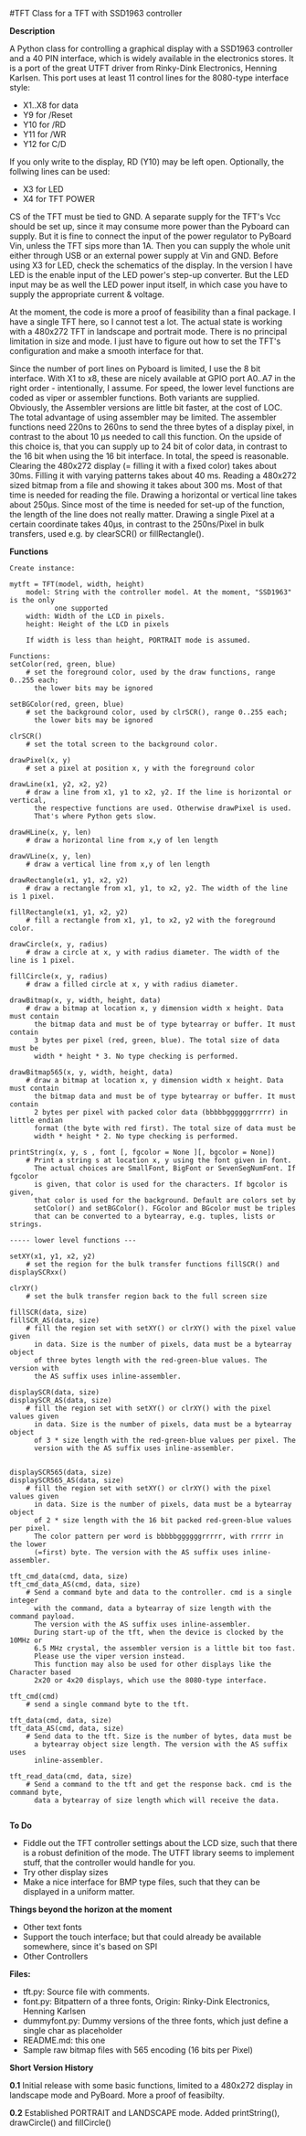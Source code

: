 #TFT Class for a TFT with SSD1963 controller

**Description**

A Python class for controlling a graphical display with a SSD1963 controller and a 40 PIN interface, which is widely available in the electronics stores. It is a port of the great UTFT driver from Rinky-Dink Electronics, Henning Karlsen. This port uses at least 11 control lines for the 8080-type interface style:

- X1..X8 for data
- Y9 for /Reset
- Y10 for /RD
- Y11 for /WR
- Y12 for C/D

If you only write to the display, RD (Y10) may be left open. Optionally, the follwing lines can be used:

- X3 for LED
- X4 for TFT POWER

CS of the TFT must be tied to GND. A separate supply for the TFT's Vcc should be set up, since it may consume more power than the Pyboard can supply. But it is fine to connect the input of the power regulator to PyBoard Vin, unless the TFT sips more than 1A. Then you can supply the whole unit either through USB or an external power supply at Vin and GND. Before using X3 for LED, check the schematics of the display. In the version I have LED is the enable input of the LED power's step-up converter. But the LED input may be as well the LED power input itself, in which case you have to supply the appropriate current & voltage.

At the moment, the code is more a proof of feasibility than a final package. I have a single TFT here, so I cannot test a lot. The actual state is working with a 480x272 TFT in landscape and portrait mode. There is no principal limitation in size and mode. I just have to figure out how to set the TFT's configuration and make a smooth interface for that.

Since the number of port lines on Pyboard is limited, I use the 8 bit interface. With X1 to x8, these are nicely available at GPIO port A0..A7 in the right order - intentionally, I assume. For speed, the lower level functions are coded as viper or assembler functions. Both variants are supplied. Obviously, the Assembler versions are little bit faster, at the cost of LOC. The total advantage of using assembler may be limited. The assembler functions need 220ns to 260ns to send the three bytes of a display pixel, in contrast to the about 10 µs needed to call this function.
On the upside of this choice is, that you can supply up to 24 bit of color data, in contrast to the 16 bit when using the 16 bit interface.
In total, the speed is reasonable. Clearing the 480x272 display (= filling it with a fixed color) takes about 30ms. Filling it with varying patterns takes about 40 ms. Reading a 480x272 sized bitmap from a file and showing it takes about 300 ms. Most of that time is needed for reading the file. Drawing a horizontal or vertical line takes about 250µs. Since most of the time is needed for set-up of the function, the length of the line does not really matter. Drawing a single Pixel at a certain coordinate takes 40µs, in contrast to the 250ns/Pixel in bulk transfers, used e.g. by clearSCR() or fillRectangle().

**Functions**
```
Create instance:

mytft = TFT(model, width, height)
    model: String with the controller model. At the moment, "SSD1963" is the only 
           one supported
    width: Width of the LCD in pixels. 
    height: Height of the LCD in pixels
    
    If width is less than height, PORTRAIT mode is assumed.

Functions:
setColor(red, green, blue) 
    # set the foreground color, used by the draw functions, range 0..255 each; 
      the lower bits may be ignored

setBGColor(red, green, blue) 
    # set the background color, used by clrSCR(), range 0..255 each; 
      the lower bits may be ignored

clrSCR()
    # set the total screen to the background color.

drawPixel(x, y)
    # set a pixel at position x, y with the foreground color

drawLine(x1, y2, x2, y2)
    # draw a line from x1, y1 to x2, y2. If the line is horizontal or vertical, 
      the respective functions are used. Otherwise drawPixel is used. 
      That's where Python gets slow.

drawHLine(x, y, len)
    # draw a horizontal line from x,y of len length

drawVLine(x, y, len)
    # draw a vertical line from x,y of len length

drawRectangle(x1, y1, x2, y2)
    # draw a rectangle from x1, y1, to x2, y2. The width of the line is 1 pixel.

fillRectangle(x1, y1, x2, y2)
    # fill a rectangle from x1, y1, to x2, y2 with the foreground color.

drawCircle(x, y, radius)
    # draw a circle at x, y with radius diameter. The width of the line is 1 pixel.

fillCircle(x, y, radius)
    # draw a filled circle at x, y with radius diameter.

drawBitmap(x, y, width, height, data)
    # draw a bitmap at location x, y dimension width x height. Data must contain 
      the bitmap data and must be of type bytearray or buffer. It must contain 
      3 bytes per pixel (red, green, blue). The total size of data must be 
      width * height * 3. No type checking is performed.

drawBitmap565(x, y, width, height, data)
    # draw a bitmap at location x, y dimension width x height. Data must contain
      the bitmap data and must be of type bytearray or buffer. It must contain 
      2 bytes per pixel with packed color data (bbbbbggggggrrrrr) in little endian 
      format (the byte with red first). The total size of data must be 
      width * height * 2. No type checking is performed.
      
printString(x, y, s , font [, fgcolor = None ][, bgcolor = None])
    # Print a string s at location x, y using the font given in font.
      The actual choices are SmallFont, BigFont or SevenSegNumFont. If fgcolor 
      is given, that color is used for the characters. If bgcolor is given, 
      that color is used for the background. Default are colors set by 
      setColor() and setBGColor(). FGcolor and BGcolor must be triples 
      that can be converted to a bytearray, e.g. tuples, lists or strings.

----- lower level functions ---

setXY(x1, y1, x2, y2)
    # set the region for the bulk transfer functions fillSCR() and displaySCRxx()
    
clrXY()
    # set the bulk transfer region back to the full screen size
    
fillSCR(data, size)
fillSCR_AS(data, size)
    # fill the region set with setXY() or clrXY() with the pixel value given
      in data. Size is the number of pixels, data must be a bytearray object
      of three bytes length with the red-green-blue values. The version with
      the AS suffix uses inline-assembler.
          
displaySCR(data, size)
displaySCR_AS(data, size)
    # fill the region set with setXY() or clrXY() with the pixel values given
      in data. Size is the number of pixels, data must be a bytearray object
      of 3 * size length with the red-green-blue values per pixel. The
      version with the AS suffix uses inline-assembler.
    
          
displaySCR565(data, size)
displaySCR565_AS(data, size)
    # fill the region set with setXY() or clrXY() with the pixel values given
      in data. Size is the number of pixels, data must be a bytearray object
      of 2 * size length with the 16 bit packed red-green-blue values per pixel.
      The color pattern per word is bbbbbggggggrrrrr, with rrrrr in the lower 
      (=first) byte. The version with the AS suffix uses inline-assembler.

tft_cmd_data(cmd, data, size)
tft_cmd_data_AS(cmd, data, size)      
    # Send a command byte and data to the controller. cmd is a single integer
      with the command, data a bytearray of size length with the command payload.  
      The version with the AS suffix uses inline-assembler.
      During start-up of the tft, when the device is clocked by the 10MHz or 
      6.5 MHz crystal, the assembler version is a little bit too fast.
      Please use the viper version instead.
      This function may also be used for other displays like the Character based
      2x20 or 4x20 displays, which use the 8080-type interface.

tft_cmd(cmd)
    # send a single command byte to the tft.
      
tft_data(cmd, data, size)
tft_data_AS(cmd, data, size)
    # Send data to the tft. Size is the number of bytes, data must be 
      a bytearray object size length. The version with the AS suffix uses
      inline-assembler.

tft_read_data(cmd, data, size)
    # Send a command to the tft and get the response back. cmd is the command byte, 
      data a bytearray of size length which will receive the data.
      
```

**To Do**
- Fiddle out the TFT controller settings about the LCD size, such that there is a robust definition of the mode. The UTFT library seems to implement stuff, that the controller would handle for you.
- Try other display sizes
- Make a nice interface for BMP type files, such that they can be displayed in a uniform matter.

**Things beyond the horizon at the moment**
- Other text fonts
- Support the touch interface; but that could already be available somewhere, since it's based on SPI
- Other Controllers

**Files:**
- tft.py: Source file with comments.
- font.py: Bitpattern of a three fonts, Origin: Rinky-Dink Electronics, Henning Karlsen
- dummyfont.py: Dummy versions of the three fonts, which just define a single char as placeholder
- README.md: this one
- Sample raw bitmap files with 565 encoding (16 bits per Pixel)

**Short Version History**

**0.1** Initial release with some basic functions, limited to a 480x272 display in landscape mode and PyBoard. More a proof of feasibilty.

**0.2** Established PORTRAIT and LANDSCAPE mode. Added printString(), drawCircle() and fillCircle()

